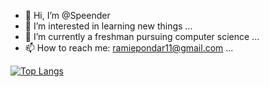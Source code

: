 - 👋 Hi, I’m @Speender
- 👀 I’m interested in learning new things ...
- 🌱 I’m currently a freshman pursuing computer science ...
- 📫 How to reach me: ramiepondar11@gmail.com ...

[![Top Langs](https://github-readme-stats.vercel.app/api/top-langs/?username=Speender&layout=donut-vertical)](https://github.com/Speender/github-readme-stats)
